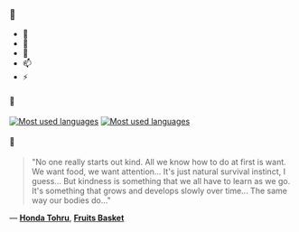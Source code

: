 ### 👋

- 🔭
- 🌱
- 💬
- 📫
- ⚡

#### 🧏

[![Most used languages](https://github-readme-stats-aynah.vercel.app/api/top-langs/?username=aynh&theme=solarized-dark&langs_count=6&layout=compact&hide_title=true)](https://github.com/anuraghazra/github-readme-stats#gh-dark-mode-only)
[![Most used languages](https://github-readme-stats-aynah.vercel.app/api/top-langs/?username=aynh&theme=solarized-light&langs_count=6&layout=compact&hide_title=true)](https://github.com/anuraghazra/github-readme-stats#gh-light-mode-only)

#### 💬

> "No one really starts out kind. All we know how to do at first is want. We want food, we want attention... It's just natural survival instinct, I guess... But kindness is something that we all have to learn as we go. It's something that grows and develops slowly over time... The same way our bodies do..."

&mdash; [**Honda Tohru**](https://myanimelist.net/character.php?q=Honda%20Tohru&cat=character), [**Fruits Basket**](https://myanimelist.net/search/all?q=Fruits%20Basket&cat=all)
